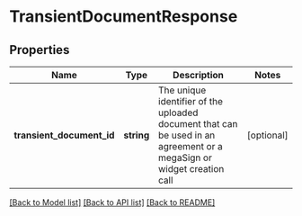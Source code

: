 # TransientDocumentResponse

## Properties
Name | Type | Description | Notes
------------ | ------------- | ------------- | -------------
**transient_document_id** | **string** | The unique identifier of the uploaded document that can be used in an agreement or a megaSign or widget creation call | [optional] 

[[Back to Model list]](../README.md#documentation-for-models) [[Back to API list]](../README.md#documentation-for-api-endpoints) [[Back to README]](../README.md)


